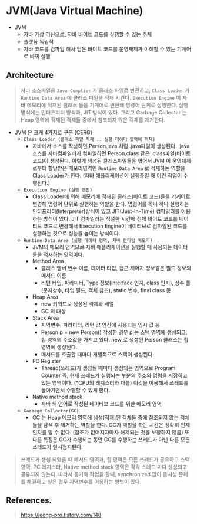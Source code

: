 # JVM(Java Virtual Machine)

- JVM
  - 자바 가상 머신으로, 자바 바이트 코드를 실행할 수 있는 주체
  - 플랫폼 독립적
  - 자바 코드를 컴파일 해서 얻은 바이트 코드를 운영체제가 이해할 수 있는 기계어로 바꿔 실행

## Architecture

> 자바 소스파일을 `Java Complier` 가 클래스 파일로 변환하고, `Class Loader` 가 `Runtime Data Area` 에 클래스 파일을 적재 시킨다. 
`Execution Engine` 이 자바 메모리에 적재된 클래스 들을 기계어로 변환해 명령어 단위로 실행한다. 실행 방식에는 인터프리터 방식과, JIT 방식이 있다.
그리고 Garbage Collector 는 Heap 영역에 적재된 객체들 중에서 참조되지 않은 객체를 제거한다.

- JVM 은 크게 4가지로 구분 (CERG)
  - `Class Loader (클래스 파일 적재 .. 실행 데이터 영역에 적재)`
    - 자바에서 소스를 작성하면 Person.java 처럼 .java파일이 생성된다. .java 소스를 자바컴파일러가 컴파일하면 Person.class 같은 .class파일(바이트코드)이 생성된다. 
    이렇게 생성된 클래스파일들을 엮어서 JVM 이 운영체제로부터 할당받은 메모리영역인 `Runtime Data Area` 로 적재하는 역할을 Class Loader가 한다. (자바 애플리케이션이 실행중일 때 이런 작업이 수행된다.)
  - `Execution Engine (실행 엔진)`
    - Class Loader에 의해 메모리에 적재된 클래스(바이트 코드)들을 기계어로 변경해 명령어 단위로 실행하는 역할을 한다. 명령어를 하나 하나 실행하는 인터프리터(Interpreter)방식이 있고 JIT(Just-In-Time) 컴파일러를 이용하는 방식이 있다.
    JIT 컴파일러는 적절한 시간에 전체 바이트 코드를 네이티브 코드로 변경해서 Execution Engine이 네이티브로 컴파일된 코드를 실행하는 것으로 성능을 높이는 방식이다.
  - `Runtime Data Area (실행 데이터 영역, 자바 런타임 메모리)`
    - JVM의 메모리 영역으로 자바 애플리케이션을 실행할 때 사용되는 데이터들을 적재하는 영역이다.
    - Method Area
      - 클래스 멤버 변수 이름, 데이터 타입, 접근 제어자 정보같은 필드 정보와 메서드 이름
      - 리턴 타입, 파라미터, Type 정보(interface 인지, class 인지), 상수 풀(문자상수, 타입 필드, 객체 참조), static 변수, final class 등
    - Heap Area
      - new 키워드로  생성된 객체와 배열
      - GC 의 대상
    - Stack Area
      - 지역변수, 파라미터, 리턴 값 연산에 사용되는 임시 값 등
      - Person p = new Person() 작성한 경우 p 는 스택 영역에 생성되고, 힙 영역의 주소값을 가지고 있다. new 로 생성된 Person 클래스는 힙 영역에 생성된다.
      - 메서드를 호출할 때마다 개별적으로 스택이 생성된다.
    - PC Register
      - Thread(쓰레드)가 생성될 때마다 생성되는 영역으로 Program Counter 즉, 현재 쓰레드가 실행되는 부분의 주소와 명령을 저장하고 있는 영역이다. (*CPU의 레지스터와 다름)
      이것을 이용해서 쓰레드를 돌아가면서 수행할 수 있게 한다.
    - Native method stack
      - 자바 외 언어로 작성된 네이티브 코드를 위한 메모리 영역
  - `Garbage Collector(GC)`
    - GC 는 Heap 메모리 영역에 생성(적재)된 객체들 중에 참조되지 않는 객체들을 탐색 후 제거하는 역할을 한다. GC가 역할을 하는 시간은 정확히 언제인지를 알 수 없다. (참조가 없어지자마자 해제되는 것을 보장하지 않음)
    또 다른 특징은 GC가 수행되는 동안 GC를 수행하는 쓰레드가 아닌 다른 모든 쓰레드가 일시정지된다.

> 쓰레드가 생성 되었을 때 메서드 영역과, 힙 영역은 모든 쓰레드가 공유하고 스택 영역, PC 레지스터, Native method stack 영역은 각각 스레드 마다 생성되고
공유되지 않는다. 따라서 동기화 작업을 할때, synchronized 없이 동시성 문제를 해결하고 싶은 경우 지역변수를 이용하는 방법이 있다.

  
## References.

> https://jeong-pro.tistory.com/148
